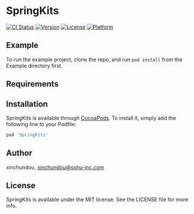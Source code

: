 # SpringKits

[![CI Status](https://img.shields.io/travis/xinchundou/SpringKits.svg?style=flat)](https://travis-ci.org/xinchundou/SpringKits)
[![Version](https://img.shields.io/cocoapods/v/SpringKits.svg?style=flat)](https://cocoapods.org/pods/SpringKits)
[![License](https://img.shields.io/cocoapods/l/SpringKits.svg?style=flat)](https://cocoapods.org/pods/SpringKits)
[![Platform](https://img.shields.io/cocoapods/p/SpringKits.svg?style=flat)](https://cocoapods.org/pods/SpringKits)

## Example

To run the example project, clone the repo, and run `pod install` from the Example directory first.

## Requirements

## Installation

SpringKits is available through [CocoaPods](https://cocoapods.org). To install
it, simply add the following line to your Podfile:

```ruby
pod 'SpringKits'
```

## Author

xinchundou, xinchundou@sohu-inc.com

## License

SpringKits is available under the MIT license. See the LICENSE file for more info.
